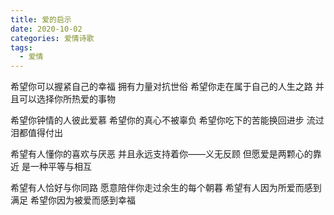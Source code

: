 ```yaml
---
title: 爱的启示
date: 2020-10-02
categories: 爱情诗歌
tags:
  - 爱情
---
```


希望你可以握紧自己的幸福
拥有力量对抗世俗<!--more-->
希望你走在属于自己的人生之路
并且可以选择你所热爱的事物

希望你钟情的人彼此爱慕
希望你的真心不被辜负
希望你吃下的苦能换回进步
流过泪都值得付出

希望有人懂你的喜欢与厌恶
并且永远支持着你——义无反顾
但愿爱是两颗心的靠近
是一种平等与相互

希望有人恰好与你同路
愿意陪伴你走过余生的每个朝暮
希望有人因为所爱而感到满足
希望你因为被爱而感到幸福